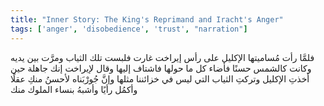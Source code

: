 ```yaml
---
title: "Inner Story: The King's Reprimand and Iracht's Anger"
tags: ['anger', 'disobedience', 'trust', "narration"]
---
```


 فلمَّا رأت مُساميتها الإكليل على رأس إيراخت غارت فلبست تلك الثياب ومرَّت بين يديه  وكانت كالشمس حسنًا  فأضاء كل ما حولها فاشتاف إليها وقال لإيراخت إنك جاهلة حين أخذتِ الإكليل وتركتِ الثياب التي ليس في خزائننا مثلها وإنَّ جُورْبَناه لأحسنُ منكِ عقلًا وأكمُل رأيًا وأشبهُ بنساء الملوك منك
